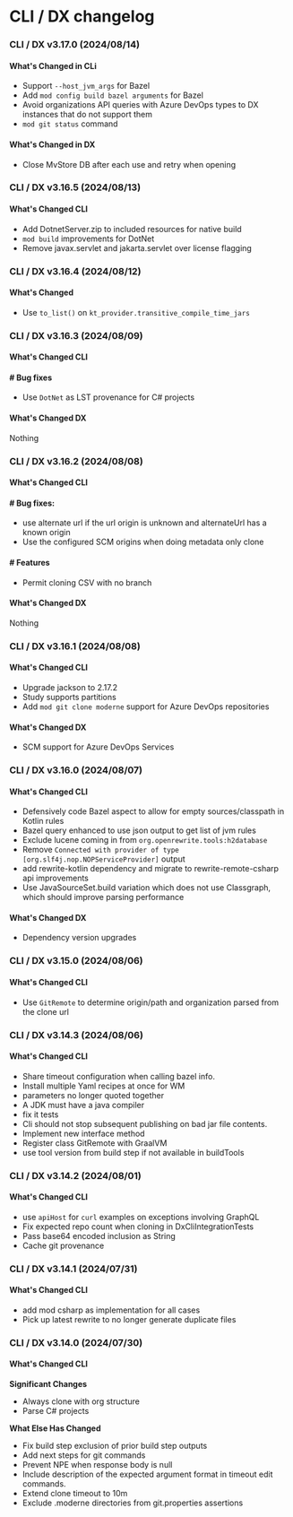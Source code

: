 # CLI / DX changelog

### CLI / DX v3.17.0 (2024/08/14)

#### What's Changed in CLi
* Support `--host_jvm_args` for Bazel
* Add `mod config build bazel arguments` for Bazel
* Avoid organizations API queries with Azure DevOps types to DX instances that do not support them
* `mod git status` command
#### What's Changed in DX
* Close MvStore DB after each use and retry when opening


### CLI / DX v3.16.5 (2024/08/13)

#### What's Changed CLI
* Add DotnetServer.zip to included resources for native build
* `mod build` improvements for DotNet
* Remove javax.servlet and jakarta.servlet over license flagging


### CLI / DX v3.16.4 (2024/08/12)

#### What's Changed
* Use `to_list()` on `kt_provider.transitive_compile_time_jars`


### CLI / DX v3.16.3 (2024/08/09)

#### What's Changed CLI
#### # Bug fixes
* Use `DotNet` as LST provenance for C# projects
#### What's Changed DX
Nothing


### CLI / DX v3.16.2 (2024/08/08)

#### What's Changed CLI
#### # Bug fixes:
- use alternate url if the url origin is unknown and alternateUrl has a known origin
- Use the configured SCM origins when doing metadata only clone
#### # Features
* Permit cloning CSV with no branch
#### What's Changed DX
Nothing


### CLI / DX v3.16.1 (2024/08/08)

#### What's Changed CLI

* Upgrade jackson to 2.17.2
* Study supports partitions
* Add `mod git clone moderne` support for Azure DevOps repositories

#### What's Changed DX

* SCM support for Azure DevOps Services

### CLI / DX v3.16.0 (2024/08/07)

#### What's Changed CLI

* Defensively code Bazel aspect to allow for empty sources/classpath in Kotlin rules
* Bazel query enhanced to use json output to get list of jvm rules
* Exclude lucene coming in from `org.openrewrite.tools:h2database`
* Remove `Connected with provider of type [org.slf4j.nop.NOPServiceProvider]` output
* add rewrite-kotlin dependency and migrate to rewrite-remote-csharp api improvements
* Use JavaSourceSet.build variation which does not use Classgraph, which should improve parsing performance

#### What's Changed DX

* Dependency version upgrades

### CLI / DX v3.15.0 (2024/08/06)

#### What's Changed CLI

* Use `GitRemote` to determine origin/path and organization parsed from the clone url

### CLI / DX v3.14.3 (2024/08/06)

#### What's Changed CLI

* Share timeout configuration when calling bazel info.
* Install multiple Yaml recipes at once for WM
* parameters no longer quoted together
* A JDK must have a java compiler
* fix it tests
* Cli should not stop subsequent publishing on bad jar file contents.
* Implement new interface method
* Register class GitRemote with GraalVM
* use tool version from build step if not available in buildTools

### CLI / DX v3.14.2 (2024/08/01)

#### What's Changed CLI

* use `apiHost` for `curl` examples on exceptions involving GraphQL
* Fix expected repo count when cloning in DxCliIntegrationTests
* Pass base64 encoded inclusion as String
* Cache git provenance

### CLI / DX v3.14.1 (2024/07/31)

#### What's Changed CLI

* add mod csharp as implementation for all cases
* Pick up latest rewrite to no longer generate duplicate files

### CLI / DX v3.14.0 (2024/07/30)

#### What's Changed CLI

**Significant Changes**

* Always clone with org structure
* Parse C# projects

**What Else Has Changed**

* Fix build step exclusion of prior build step outputs
* Add next steps for git commands
* Prevent NPE when response body is null
* Include description of the expected argument format in timeout edit commands.
* Extend clone timeout to 10m
* Exclude .moderne directories from git.properties assertions

